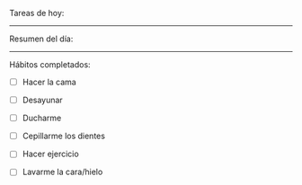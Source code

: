Tareas de hoy:

---
Resumen del día:

---
Hábitos completados:
- [ ] Hacer la cama
- [ ] Desayunar
- [ ] Ducharme
- [ ] Cepillarme los dientes
- [ ] Hacer ejercicio
- [ ] Lavarme la cara/hielo


